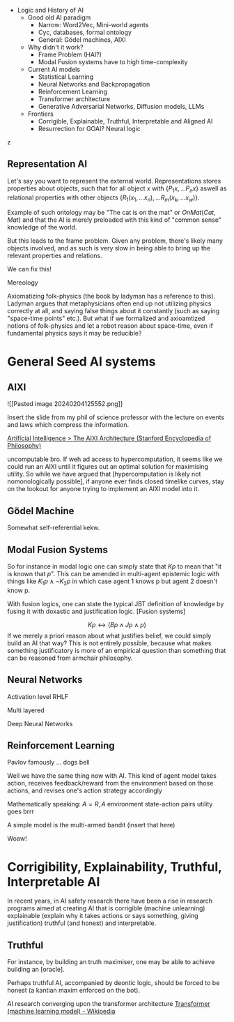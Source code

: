 

- Logic and History of AI
	- Good old AI paradigm
		- Narrow: Word2Vec, Mini-world agents
		- Cyc, databases, formal ontology
		- General: Gödel machines, AIXI
	- Why didn't it work?
		- Frame Problem (HAI?)
		- Modal Fusion systems have to high time-complexity
	- Current AI models
		- Statistical Learning
		- Neural Networks and Backpropagation 
		- Reinforcement Learning
		- Transformer architecture
		- Generative Adversarial Networks, Diffusion models, LLMs
	- Frontiers
		- Corrigible, Explainable, Truthful, Interpretable and Aligned AI
		- Resurrection for GOAI? Neural logic





z
## Representation AI

Let's say you want to represent the external world. Representations stores properties about objects, such that for all object $x$ with $\{P_1x,\dots P_nx\}$ aswell as relational properties with other objects $\{R_1(x_1,\dots x_n),\dots R_m(x_{k},\dots x_w)\}$. 

Example of such ontology may be "The cat is on the mat" or $OnMat(Cat, Mat)$ and that the AI is merely preloaded with this kind of "common sense" knowledge of the world. 


But this leads to the frame problem. Given any problem, there's likely many objects involved, and as such is very slow in being able to bring up the relevant properties and relations. 

We can fix this!





Mereology

Axiomatizing folk-physics (the book by ladyman has a reference to this). Ladyman argues that metaphysicians often end up not utilizing physics correctly at all, and saying false things about it constantly (such as saying "space-time points" etc.). But what if we formalized and axioamtized notions of folk-physics and let a robot reason about space-time, even if fundamental physics says it may be reducible?



# General Seed AI systems

## AIXI
![[Pasted image 20240204125552.png]]

Insert the slide from my phil of science professor with the lecture on events and laws which compress the information.

[Artificial Intelligence > The AIXI Architecture (Stanford Encyclopedia of Philosophy)](https://plato.stanford.edu/entries/artificial-intelligence/aixi.html)

uncomputable bro. If weh ad access to hypercomputation, it seems like we could run an AIXI until it figures out an optimal solution for maximising utility. So while we have argued that [hypercomputation is likely not nomonologically possible], if anyone ever finds closed timelike curves, stay on the lookout for anyone trying to implement an AIXI model into it. 



## Gödel Machine

Somewhat self-referential kekw.

## Modal Fusion Systems
So for instance in modal logic one can simply state that $Kp$ to mean that "it is known that $p$". This can be amended in multi-agent epistemic logic with things like $K_1p\wedge \neg K_2p$ in which case agent 1 knows p but agent 2 doesn't know p. 

With fusion logics, one can state the typical JBT definition of knowledge by fusing it with doxastic and justification logic. [Fusion systems]

$$Kp \leftrightarrow (Bp\wedge Jp \wedge p)$$
If we merely a priori reason about what justifies belief, we could simply build an AI that way? This is not entirely possible, because what makes something justificatory is more of an empirical question than something that can be reasoned from armchair philosophy. 





## Neural Networks


Activation level RHLF

Multi layered

Deep Neural Networks



## Reinforcement Learning

Pavlov famously ... dogs bell

Well we have the same thing now with AI. This kind of agent model takes action, receives feedback/reward from the environment based on those actions, and revises one's action strategy accordingly

Mathematically speaking:
$A={R, A}$
environment state-action pairs
utility goes brrr


A simple model is the multi-armed bandit
(insert that here)


Woaw!




# Corrigibility, Explainability, Truthful, Interpretable AI

In recent years, in AI safety research there have been a rise in research programs aimed at creating AI that is corrigible (machine unlearning) explainable (explain why it takes actions or says something, giving justification) truthful (and honest) and interpretable. 



## Truthful

For instance, by building an truth maximiser, one may be able to achieve building an [oracle]. 

Perhaps truthful AI, accompanied by deontic logic, should be forced to be honest (a kantian maxim enforced on the bot). 



AI research converging upon the transformer architecture [Transformer (machine learning model) - Wikipedia](https://en.wikipedia.org/wiki/Transformer_(machine_learning_model))